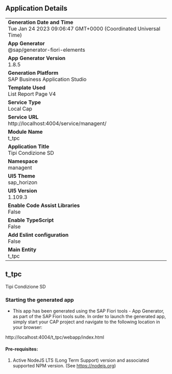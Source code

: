 ## Application Details
|               |
| ------------- |
|**Generation Date and Time**<br>Tue Jan 24 2023 09:06:47 GMT+0000 (Coordinated Universal Time)|
|**App Generator**<br>@sap/generator-fiori-elements|
|**App Generator Version**<br>1.8.5|
|**Generation Platform**<br>SAP Business Application Studio|
|**Template Used**<br>List Report Page V4|
|**Service Type**<br>Local Cap|
|**Service URL**<br>http://localhost:4004/service/managent/
|**Module Name**<br>t_tpc|
|**Application Title**<br>Tipi Condizione SD|
|**Namespace**<br>managent|
|**UI5 Theme**<br>sap_horizon|
|**UI5 Version**<br>1.109.3|
|**Enable Code Assist Libraries**<br>False|
|**Enable TypeScript**<br>False|
|**Add Eslint configuration**<br>False|
|**Main Entity**<br>t_tpc|

## t_tpc

Tipi Condizione SD

### Starting the generated app

-   This app has been generated using the SAP Fiori tools - App Generator, as part of the SAP Fiori tools suite.  In order to launch the generated app, simply start your CAP project and navigate to the following location in your browser:

http://localhost:4004/t_tpc/webapp/index.html

#### Pre-requisites:

1. Active NodeJS LTS (Long Term Support) version and associated supported NPM version.  (See https://nodejs.org)


